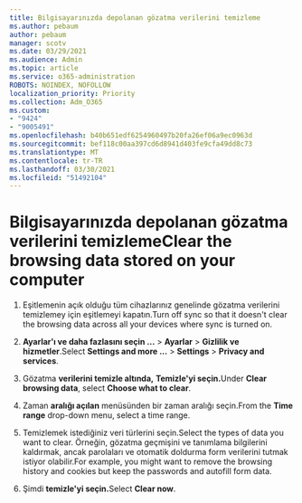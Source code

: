 ```yaml
---
title: Bilgisayarınızda depolanan gözatma verilerini temizleme
ms.author: pebaum
author: pebaum
manager: scotv
ms.date: 03/29/2021
ms.audience: Admin
ms.topic: article
ms.service: o365-administration
ROBOTS: NOINDEX, NOFOLLOW
localization_priority: Priority
ms.collection: Adm_O365
ms.custom:
- "9424"
- "9005491"
ms.openlocfilehash: b40b651edf6254960497b20fa26ef06a9ec0963d
ms.sourcegitcommit: bef118c00aa397cd6d8941d403fe9cfa49dd8c73
ms.translationtype: MT
ms.contentlocale: tr-TR
ms.lasthandoff: 03/30/2021
ms.locfileid: "51492104"
---
```

# <a name="clear-the-browsing-data-stored-on-your-computer"></a><span data-ttu-id="32014-102">Bilgisayarınızda depolanan gözatma verilerini temizleme</span><span class="sxs-lookup"><span data-stu-id="32014-102">Clear the browsing data stored on your computer</span></span>

1. <span data-ttu-id="32014-103">Eşitlemenin açık olduğu tüm cihazlarınız genelinde gözatma verilerini temizlemey için eşitlemeyi kapatın.</span><span class="sxs-lookup"><span data-stu-id="32014-103">Turn off sync so that it doesn't clear the browsing data across all your devices where sync is turned on.</span></span>

1. <span data-ttu-id="32014-104">**Ayarlar'ı ve daha fazlasını seçin ...**  >  **Ayarlar**  >  **Gizlilik ve hizmetler**.</span><span class="sxs-lookup"><span data-stu-id="32014-104">Select **Settings and more ...** > **Settings** > **Privacy and services**.</span></span>

1. <span data-ttu-id="32014-105">Gözatma **verilerini temizle altında,** **Temizle'yi seçin.**</span><span class="sxs-lookup"><span data-stu-id="32014-105">Under **Clear browsing data**, select **Choose what to clear**.</span></span>

1. <span data-ttu-id="32014-106">Zaman **aralığı açılan** menüsünden bir zaman aralığı seçin.</span><span class="sxs-lookup"><span data-stu-id="32014-106">From the **Time range** drop-down menu, select a time range.</span></span>

1. <span data-ttu-id="32014-107">Temizlemek istediğiniz veri türlerini seçin.</span><span class="sxs-lookup"><span data-stu-id="32014-107">Select the types of data you want to clear.</span></span> <span data-ttu-id="32014-108">Örneğin, gözatma geçmişini ve tanımlama bilgilerini kaldırmak, ancak parolaları ve otomatik doldurma form verilerini tutmak istiyor olabilir.</span><span class="sxs-lookup"><span data-stu-id="32014-108">For example, you might want to remove the browsing history and cookies but keep the passwords and autofill form data.</span></span>

1. <span data-ttu-id="32014-109">Şimdi **temizle'yi seçin.**</span><span class="sxs-lookup"><span data-stu-id="32014-109">Select **Clear now**.</span></span>
